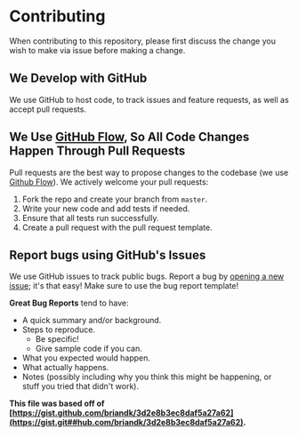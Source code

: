 # Contributing

When contributing to this repository, please first discuss the change you wish to make via issue before making a change. 

## We Develop with GitHub
We use GitHub to host code, to track issues and feature requests, as well as accept pull requests.

## We Use [GitHub Flow](https://guides.github.com/introduction/flow/index.html), So All Code Changes Happen Through Pull Requests
Pull requests are the best way to propose changes to the codebase (we use [Github Flow](https://guides.github.com/introduction/flow/index.html)). We actively welcome your pull requests:

1. Fork the repo and create your branch from `master`.
2. Write your new code and add tests if needed.
3. Ensure that all tests run successfully. 
4. Create a pull request with the pull request template.

## Report bugs using GitHub's Issues
We use GitHub issues to track public bugs. Report a bug by [opening a new issue](https://github.com/hparcells/ShapeMath-JS/issues/new/choose); it's that easy! Make sure to use the bug report template!

**Great Bug Reports** tend to have:

- A quick summary and/or background.
- Steps to reproduce.
  - Be specific!
  - Give sample code if you can.
- What you expected would happen.
- What actually happens.
- Notes (possibly including why you think this might be happening, or stuff you tried that didn't work).

**This file was based off of [https://gist.github.com/briandk/3d2e8b3ec8daf5a27a62](https://gist.git##hub.com/briandk/3d2e8b3ec8daf5a27a62).**
